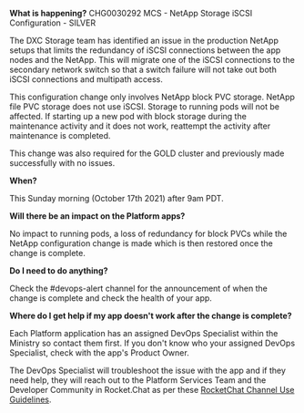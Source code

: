**What is happening?**
CHG0030292 MCS - NetApp Storage iSCSI Configuration - SILVER

The DXC Storage team has identified an issue in the production NetApp setups that limits the redundancy of iSCSI connections between the app nodes and the NetApp. This will migrate one of the iSCSI connections to the secondary network switch so that a switch failure will not take out both iSCSI connections and multipath access.

This configuration change only involves NetApp block PVC storage. NetApp file PVC storage does not use iSCSI. Storage to running pods will not be affected. If starting up a new pod with block storage during the maintenance activity and it does not work, reattempt the activity after maintenance is completed.

This change was also required for the GOLD cluster and previously made successfully with no issues.


**When?**

This Sunday morning (October 17th 2021) after 9am PDT.

**Will there be an impact on the Platform apps?**

No impact to running pods, a loss of redundancy for block PVCs while the NetApp configuration change is made which is then restored once the change is complete.

**Do I need to do anything?**

Check the #devops-alert channel for the announcement of when the change is complete and check the health of your app.

**Where do I get help if my app doesn't work after the change is complete?**

Each Platform application has an assigned DevOps Specialist within the Ministry so contact them first. If you don't know who your assigned DevOps Specialist, check with the app's Product Owner.

The DevOps Specialist will troubleshoot the issue with the app and if they need help, they will reach out to the Platform Services Team and the Developer Community in Rocket.Chat as per these [RocketChat Channel Use Guidelines](
https://developer.gov.bc.ca/Getting-human-support-for-issues-not-covered-by-devops-requests).
